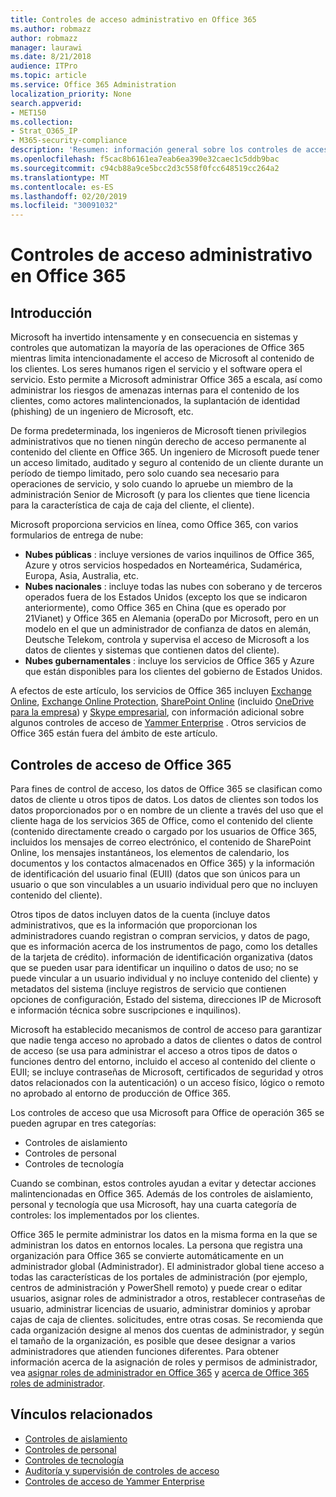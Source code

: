 ```yaml
---
title: Controles de acceso administrativo en Office 365
ms.author: robmazz
author: robmazz
manager: laurawi
ms.date: 8/21/2018
audience: ITPro
ms.topic: article
ms.service: Office 365 Administration
localization_priority: None
search.appverid:
- MET150
ms.collection:
- Strat_O365_IP
- M365-security-compliance
description: 'Resumen: información general sobre los controles de acceso administrativo de Office 365 y la categorización de datos.'
ms.openlocfilehash: f5cac8b6161ea7eab6ea390e32caec1c5ddb9bac
ms.sourcegitcommit: c94cb88a9ce5bcc2d3c558f0fcc648519cc264a2
ms.translationtype: MT
ms.contentlocale: es-ES
ms.lasthandoff: 02/20/2019
ms.locfileid: "30091032"
---
```

# <a name="administrative-access-controls-in-office-365"></a>Controles de acceso administrativo en Office 365 

## <a name="introduction"></a>Introducción
Microsoft ha invertido intensamente y en consecuencia en sistemas y controles que automatizan la mayoría de las operaciones de Office 365 mientras limita intencionadamente el acceso de Microsoft al contenido de los clientes. Los seres humanos rigen el servicio y el software opera el servicio. Esto permite a Microsoft administrar Office 365 a escala, así como administrar los riesgos de amenazas internas para el contenido de los clientes, como actores malintencionados, la suplantación de identidad (phishing) de un ingeniero de Microsoft, etc.

De forma predeterminada, los ingenieros de Microsoft tienen privilegios administrativos que no tienen ningún derecho de acceso permanente al contenido del cliente en Office 365. Un ingeniero de Microsoft puede tener un acceso limitado, auditado y seguro al contenido de un cliente durante un período de tiempo limitado, pero solo cuando sea necesario para operaciones de servicio, y solo cuando lo apruebe un miembro de la administración Senior de Microsoft (y para los clientes que tiene licencia para la característica de caja de caja del cliente, el cliente).

Microsoft proporciona servicios en línea, como Office 365, con varios formularios de entrega de nube:

- **Nubes públicas** : incluye versiones de varios inquilinos de Office 365, Azure y otros servicios hospedados en Norteamérica, Sudamérica, Europa, Asia, Australia, etc.
- **Nubes nacionales** : incluye todas las nubes con soberano y de terceros operados fuera de los Estados Unidos (excepto los que se indicaron anteriormente), como Office 365 en China (que es operado por 21Vianet) y Office 365 en Alemania (operaDo por Microsoft, pero en un modelo en el que un administrador de confianza de datos en alemán, Deutsche Telekom, controla y supervisa el acceso de Microsoft a los datos de clientes y sistemas que contienen datos del cliente).
- **Nubes gubernamentales** : incluye los servicios de Office 365 y Azure que están disponibles para los clientes del gobierno de Estados Unidos.

A efectos de este artículo, los servicios de Office 365 incluyen [Exchange Online](https://docs.microsoft.com/Exchange/exchange-online), [Exchange Online Protection](https://docs.microsoft.com/Office365/SecurityCompliance/eop/exchange-online-protection-overview), [SharePoint Online](https://docs.microsoft.com/sharepoint/sharepoint-online) (incluido [OneDrive para la empresa](https://docs.microsoft.com/OneDrive/onedrive)) y [Skype empresarial](https://docs.microsoft.com/SkypeForBusiness/skype-for-business-online), con información adicional sobre algunos controles de acceso de [Yammer Enterprise](https://support.office.com/article/yammer-–-admin-help-e1464355-1f97-49ac-b2aa-dd320b179dbe?ui=en-US&rs=en-US&ad=US) . Otros servicios de Office 365 están fuera del ámbito de este artículo.

## <a name="office-365-access-controls"></a>Controles de acceso de Office 365
Para fines de control de acceso, los datos de Office 365 se clasifican como datos de cliente u otros tipos de datos. Los datos de clientes son todos los datos proporcionados por o en nombre de un cliente a través del uso que el cliente haga de los servicios 365 de Office, como el contenido del cliente (contenido directamente creado o cargado por los usuarios de Office 365, incluidos los mensajes de correo electrónico, el contenido de SharePoint Online, los mensajes instantáneos, los elementos de calendario, los documentos y los contactos almacenados en Office 365) y la información de identificación del usuario final (EUII) (datos que son únicos para un usuario o que son vinculables a un usuario individual pero que no incluyen contenido del cliente). 

Otros tipos de datos incluyen datos de la cuenta (incluye datos administrativos, que es la información que proporcionan los administradores cuando registran o compran servicios, y datos de pago, que es información acerca de los instrumentos de pago, como los detalles de la tarjeta de crédito). información de identificación organizativa (datos que se pueden usar para identificar un inquilino o datos de uso; no se puede vincular a un usuario individual y no incluye contenido del cliente) y metadatos del sistema (incluye registros de servicio que contienen opciones de configuración, Estado del sistema, direcciones IP de Microsoft e información técnica sobre suscripciones e inquilinos).

Microsoft ha establecido mecanismos de control de acceso para garantizar que nadie tenga acceso no aprobado a datos de clientes o datos de control de acceso (se usa para administrar el acceso a otros tipos de datos o funciones dentro del entorno, incluido el acceso al contenido del cliente o EUII; se incluye contraseñas de Microsoft, certificados de seguridad y otros datos relacionados con la autenticación) o un acceso físico, lógico o remoto no aprobado al entorno de producción de Office 365.

Los controles de acceso que usa Microsoft para Office de operación 365 se pueden agrupar en tres categorías:
- Controles de aislamiento
- Controles de personal
- Controles de tecnología

Cuando se combinan, estos controles ayudan a evitar y detectar acciones malintencionadas en Office 365. Además de los controles de aislamiento, personal y tecnología que usa Microsoft, hay una cuarta categoría de controles: los implementados por los clientes.

Office 365 le permite administrar los datos en la misma forma en la que se administran los datos en entornos locales. La persona que registra una organización para Office 365 se convierte automáticamente en un administrador global (Administrador). El administrador global tiene acceso a todas las características de los portales de administración (por ejemplo, centros de administración y PowerShell remoto) y puede crear o editar usuarios, asignar roles de administrador a otros, restablecer contraseñas de usuario, administrar licencias de usuario, administrar dominios y aprobar cajas de caja de clientes. solicitudes, entre otras cosas. Se recomienda que cada organización designe al menos dos cuentas de administrador, y según el tamaño de la organización, es posible que desee designar a varios administradores que atienden funciones diferentes. Para obtener información acerca de la asignación de roles y permisos de administrador, vea [asignar roles de administrador en Office 365](https://support.office.com/article/Assigning-admin-roles-in-Office-365-eac4d046-1afd-4f1a-85fc-8219c79e1504) y [acerca de Office 365 roles de administrador](https://support.office.com/article/Permissions-in-Office-365-DA585EEA-F576-4F55-A1E0-87090B6AAA9D).


## <a name="related-links"></a>Vínculos relacionados

- [Controles de aislamiento](office-365-isolation-controls.md)
- [Controles de personal](office-365-personnel-controls.md)
- [Controles de tecnología](office-365-technology-controls.md)
- [Auditoría y supervisión de controles de acceso](office-365-monitoring-and-auditing-access-controls.md)
- [Controles de acceso de Yammer Enterprise](office-365-yammer-enterprise-access-controls.md)